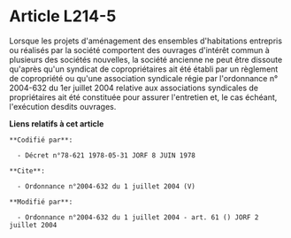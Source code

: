 # Article L214-5

Lorsque les projets d'aménagement des ensembles d'habitations entrepris ou réalisés par la société comportent des ouvrages
d'intérêt commun à plusieurs des sociétés nouvelles, la société ancienne ne peut être dissoute qu'après qu'un syndicat de
copropriétaires ait été établi par un règlement de copropriété ou qu'une association syndicale régie par l'ordonnance n°
2004-632 du 1er juillet 2004 relative aux associations syndicales de propriétaires ait été constituée pour assurer
l'entretien et, le cas échéant, l'exécution desdits ouvrages.

**Liens relatifs à cet article**

	**Codifié par**:

	  - Décret n°78-621 1978-05-31 JORF 8 JUIN 1978

	**Cite**:

	  - Ordonnance n°2004-632 du 1 juillet 2004 (V)

	**Modifié par**:

	  - Ordonnance n°2004-632 du 1 juillet 2004 - art. 61 () JORF 2 juillet 2004
